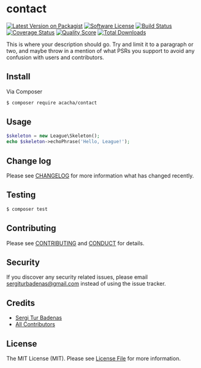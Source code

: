 # contact

[![Latest Version on Packagist][ico-version]][link-packagist]
[![Software License][ico-license]](LICENSE.md)
[![Build Status][ico-travis]][link-travis]
[![Coverage Status][ico-scrutinizer]][link-scrutinizer]
[![Quality Score][ico-code-quality]][link-code-quality]
[![Total Downloads][ico-downloads]][link-downloads]

This is where your description should go. Try and limit it to a paragraph or two, and maybe throw in a mention of what
PSRs you support to avoid any confusion with users and contributors.

## Install

Via Composer

``` bash
$ composer require acacha/contact
```

## Usage

``` php
$skeleton = new League\Skeleton();
echo $skeleton->echoPhrase('Hello, League!');
```

## Change log

Please see [CHANGELOG](CHANGELOG.md) for more information what has changed recently.

## Testing

``` bash
$ composer test
```

## Contributing

Please see [CONTRIBUTING](CONTRIBUTING.md) and [CONDUCT](CONDUCT.md) for details.

## Security

If you discover any security related issues, please email sergiturbadenas@gmail.com instead of using the issue tracker.

## Credits

- [Sergi Tur Badenas][link-author]
- [All Contributors][link-contributors]

## License

The MIT License (MIT). Please see [License File](LICENSE.md) for more information.

[ico-version]: https://img.shields.io/packagist/v/acacha/contact.svg?style=flat-square
[ico-license]: https://img.shields.io/badge/license-MIT-brightgreen.svg?style=flat-square
[ico-travis]: https://img.shields.io/travis/acacha/contact/master.svg?style=flat-square
[ico-scrutinizer]: https://img.shields.io/scrutinizer/coverage/g/acacha/contact.svg?style=flat-square
[ico-code-quality]: https://img.shields.io/scrutinizer/g/acacha/contact.svg?style=flat-square
[ico-downloads]: https://img.shields.io/packagist/dt/acacha/contact.svg?style=flat-square

[link-packagist]: https://packagist.org/packages/acacha/contact
[link-travis]: https://travis-ci.org/acacha/contact
[link-scrutinizer]: https://scrutinizer-ci.com/g/acacha/contact/code-structure
[link-code-quality]: https://scrutinizer-ci.com/g/acacha/contact
[link-downloads]: https://packagist.org/packages/acacha/contact
[link-author]: https://github.com/acacha
[link-contributors]: ../../contributors
